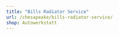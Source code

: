 ```yaml
---
title: "Bills Radiator Service"
url: /chesapeake/bills-radiator-service/
shop: Autowerkstatt
---
```

